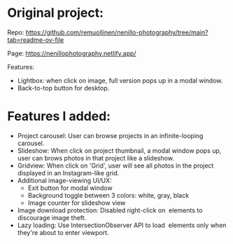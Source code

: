 # Original project:
Repo: https://github.com/remuollinen/nenillo-photography/tree/main?tab=readme-ov-file  

Page: https://nenillophotography.netlify.app/  

Features:
- Lightbox: when click on image, full version pops up in a modal window.
- Back-to-top button for desktop.

# Features I added:
- Project carousel: User can browse projects in an infinite-looping carousel.
- Slideshow: When click on project thumbnail, a modal window pops up, user can brows photos in that project like a slideshow.
- Gridview: When click on 'Grid', user will see all photos in the project displayed in an Instagram-like grid.
- Additional image-viewing UI/UX:
    + Exit button for modal window
    + Background toggle between 3 colors: white, gray, black
    + Image counter for slideshow view
- Image download protection: Disabled right-click on <img> elements to discourage image theft.
- Lazy loading: Use IntersectionObserver API to load <img> elements only when they're about to enter viewport.
